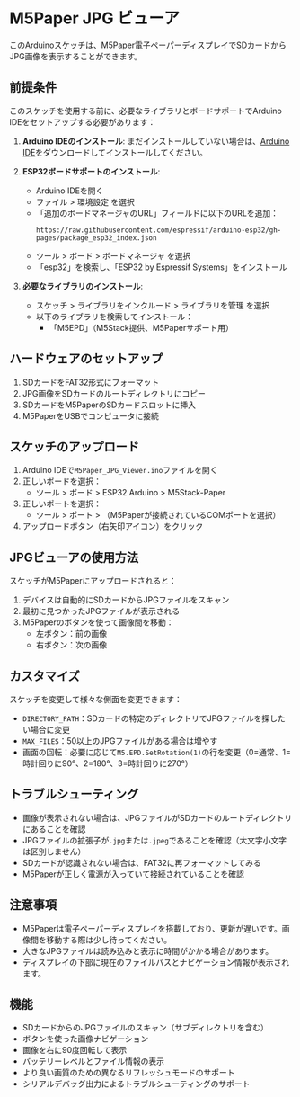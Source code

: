 # M5Paper JPG ビューア

このArduinoスケッチは、M5Paper電子ペーパーディスプレイでSDカードからJPG画像を表示することができます。

## 前提条件

このスケッチを使用する前に、必要なライブラリとボードサポートでArduino IDEをセットアップする必要があります：

1. **Arduino IDEのインストール**: まだインストールしていない場合は、[Arduino IDE](https://www.arduino.cc/en/software)をダウンロードしてインストールしてください。

2. **ESP32ボードサポートのインストール**:
   - Arduino IDEを開く
   - ファイル > 環境設定 を選択
   - 「追加のボードマネージャのURL」フィールドに以下のURLを追加：
     ```
     https://raw.githubusercontent.com/espressif/arduino-esp32/gh-pages/package_esp32_index.json
     ```
   - ツール > ボード > ボードマネージャ を選択
   - 「esp32」を検索し、「ESP32 by Espressif Systems」をインストール

3. **必要なライブラリのインストール**:
   - スケッチ > ライブラリをインクルード > ライブラリを管理 を選択
   - 以下のライブラリを検索してインストール：
     - 「M5EPD」（M5Stack提供、M5Paperサポート用）

## ハードウェアのセットアップ

1. SDカードをFAT32形式にフォーマット
2. JPG画像をSDカードのルートディレクトリにコピー
3. SDカードをM5PaperのSDカードスロットに挿入
4. M5PaperをUSBでコンピュータに接続

## スケッチのアップロード

1. Arduino IDEで`M5Paper_JPG_Viewer.ino`ファイルを開く
2. 正しいボードを選択：
   - ツール > ボード > ESP32 Arduino > M5Stack-Paper
3. 正しいポートを選択：
   - ツール > ポート > （M5Paperが接続されているCOMポートを選択）
4. アップロードボタン（右矢印アイコン）をクリック

## JPGビューアの使用方法

スケッチがM5Paperにアップロードされると：

1. デバイスは自動的にSDカードからJPGファイルをスキャン
2. 最初に見つかったJPGファイルが表示される
3. M5Paperのボタンを使って画像間を移動：
   - 左ボタン：前の画像
   - 右ボタン：次の画像

## カスタマイズ

スケッチを変更して様々な側面を変更できます：

- `DIRECTORY_PATH`：SDカードの特定のディレクトリでJPGファイルを探したい場合に変更
- `MAX_FILES`：50以上のJPGファイルがある場合は増やす
- 画面の回転：必要に応じて`M5.EPD.SetRotation(1)`の行を変更（0=通常、1=時計回りに90°、2=180°、3=時計回りに270°）

## トラブルシューティング

- 画像が表示されない場合は、JPGファイルがSDカードのルートディレクトリにあることを確認
- JPGファイルの拡張子が`.jpg`または`.jpeg`であることを確認（大文字小文字は区別しません）
- SDカードが認識されない場合は、FAT32に再フォーマットしてみる
- M5Paperが正しく電源が入っていて接続されていることを確認

## 注意事項

- M5Paperは電子ペーパーディスプレイを搭載しており、更新が遅いです。画像間を移動する際は少し待ってください。
- 大きなJPGファイルは読み込みと表示に時間がかかる場合があります。
- ディスプレイの下部に現在のファイルパスとナビゲーション情報が表示されます。

## 機能

- SDカードからのJPGファイルのスキャン（サブディレクトリを含む）
- ボタンを使った画像ナビゲーション
- 画像を右に90度回転して表示
- バッテリーレベルとファイル情報の表示
- より良い画質のための異なるリフレッシュモードのサポート
- シリアルデバッグ出力によるトラブルシューティングのサポート
